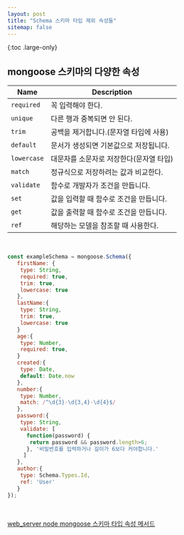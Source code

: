 ```yaml
---
layout: post
title: "Schema 스키마 타입 제외 속성들"
sitemap: false
---
```


{:toc .large-only}

## mongoose 스키마의 다양한 속성

| Name        | Description                             |
| ----------- | --------------------------------------- |
| `required`  | 꼭 입력해야 한다.                       |
| `unique`    | 다른 행과 중복되면 안 된다.             |
| `trim`      | 공백을 제거합니다.(문자열 타입에 사용)  |
| `default`   | 문서가 생성되면 기본값으로 저장됩니다.  |
| `lowercase` | 대문자를 소문자로 저장한다(문자열 타입) |
| `match`     | 정규식으로 저장하려는 값과 비교한다.    |
| `validate`  | 함수로 개발자가 조건을 만듭니다.        |
| `set`       | 값을 입력할 때 함수로 조건을 만듭니다.  |
| `get`       | 값을 출력할 때 함수로 조건을 만듭니다.  |
| `ref`       | 해당하는 모델을 참조할 때 사용한다.     |

<br/>

```js
const exampleSchema = mongoose.Schema({
   firstName: {
    type: String,
    required: true,
    trim: true,
    lowercase: true
   },
   lastName:{
    type: String,
    trim: true,
    lowercase: true
   }
   age:{
    type: Number,
    required: true,
   }
   created:{
    type: Date,
    default: Date.now
   },
   number:{
    type: Number,
    match: /^\d{3}-\d{3,4}-\d{4}$/
   },
   password:{
    type: String,
    validate: [
      function(password) {
       return password && password.length>6;
      }, '비밀번호를 입력하거나 길이가 6보다 커야합니다.'
     ]
   },
   author:{
    type: Schema.Types.Id,
    ref: 'User'
   }
});
```

<br/>

[web_server node mongoose 스키마 타입 속성 메서드](https://m.blog.naver.com/rwans0397/220696586520)
